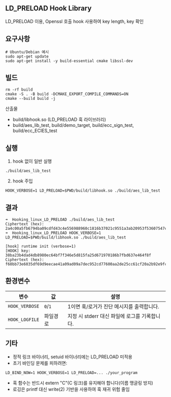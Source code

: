 ## LD_PRELOAD Hook Library
LD_PRELOAD 이용, Openssl 호출 hook 사용하여 key length, key 확인

## 요구사항
```
# Ubuntu/Debian 예시
sudo apt-get update
sudo apt-get install -y build-essential cmake libssl-dev
```

## 빌드
```
rm -rf build
cmake -S . -B build -DCMAKE_EXPORT_COMPILE_COMMANDS=ON
cmake --build build -j

```

산출물
- build/libhook.so (LD_PRELOAD 훅 라이브러리)
- build/aes_lib_test, build/demo_target, build/ecc_sign_test, build/ecc_ECIES_test

## 실행
1. hook 없이 일반 실행
```
./build/aes_lib_test
```

2. hook 주입
```
HOOK_VERBOSE=1 LD_PRELOAD=$PWD/build/libhook.so ./build/aes_lib_test
```

## 결과
```
➜  Hooking_linux_LD_PRELOAD ./build/aes_lib_test                                                                                                     
Ciphertext (hex): 2a4c00a5fb6794ba09cdfd43c4e556988960c1816b37021c9551a3ab20953f53607547c7dad91958e0cb963854382643
➜  Hooking_linux_LD_PRELOAD HOOK_VERBOSE=1 LD_PRELOAD=$PWD/build/libhook.so ./build/aes_lib_test                                                     

[hook] runtime init (verbose=1)
[HOOK] key: 38ba23b4dad4db8980ec64bf7f346e5d815fa25d671970186b7fbd637e464f8f
Ciphertext (hex): f60bb73e6035df69d9eecae41a09ad09a7dec952cd77600aa2de25cc61cf20a2b92e9fccec6634e1f5cf3acb25583aba
```

## 환경변수
| 변수             | 값       | 설명                            |
| -------------- | ------- | ----------------------------- |
| `HOOK_VERBOSE` | `0`/`1` | 1이면 훅/로거가 진단 메시지를 출력합니다.      |
| `HOOK_LOGFILE` | 파일경로    | 지정 시 stderr 대신 파일에 로그를 기록합니다. |


## 기타
- 정적 링크 바이너리, setuid 바이너리에는 LD_PRELOAD 미적용
- 초기 바인딩 문제를 피하려면:
```
LD_BIND_NOW=1 HOOK_VERBOSE=1 LD_PRELOAD=... ./your_program
```
- 훅 함수는 반드시 extern "C"(C 링크)를 유지해야 합니다(이름 맹글링 방지)
- 로깅은 printf 대신 write(2) 기반을 사용하여 훅 재귀 위험 줄임
